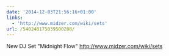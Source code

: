 ```yaml
---
date: '2014-12-03T21:56:16+01:00'
links:
  - 'http://www.midzer.com/wiki/sets'
url: /540248175039500288/
---
```

New DJ Set "Midnight Flow" http://www.midzer.com/wiki/sets
